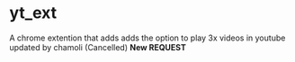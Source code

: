 # yt_ext
 A chrome extention that adds adds the option to play 3x videos in youtube
updated by chamoli (Cancelled)
**New REQUEST**
